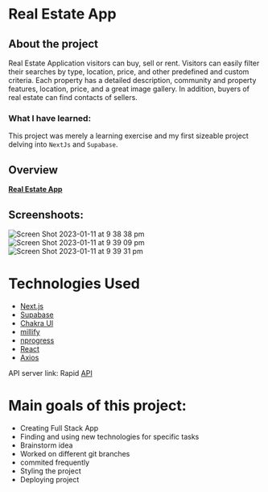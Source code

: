 # **Real Estate App**
## About the project
Real Estate Application visitors can buy, sell or rent. Visitors can easily filter their searches by type, location, price, and other predefined and custom criteria. Each property has a detailed description, community and property features, location, price, and a great image gallery. In addition, buyers of real estate can find contacts of sellers. 

### What  I have learned:
This project was merely a learning exercise and my first sizeable project delving into `NextJs` and `Supabase`.
## Overview
 **[Real Estate App](https://real-estate-app-eosin.vercel.app/)**

 ## Screenshoots:
  ![Screen Shot 2023-01-11 at 9 38 38 pm](https://user-images.githubusercontent.com/107793873/211785512-6c9ec91f-6882-4ebd-8128-8322e74e5ca1.png)
![Screen Shot 2023-01-11 at 9 39 09 pm](https://user-images.githubusercontent.com/107793873/211785525-6fd475c9-d509-4e0b-8a82-ec5939961b75.png)
![Screen Shot 2023-01-11 at 9 39 31 pm](https://user-images.githubusercontent.com/107793873/211785543-c43601b8-fcf5-4c27-bdef-f88b397a563d.png)

 # Technologies Used
 - [Next.js](https://nextjs.org/)
 - [Supabase](https://supabase.com/)
 - [Chakra UI](https://chakra-ui.com/) 
 - [millify](https://www.npmjs.com/package/millify)
 - [nprogress](https://www.npmjs.com/package/nprogress)
 - [React](https://reactjs.org/)
 - [Axios](https://axios-http.com/)

 API server link: Rapid [API](https://rapidapi.com/hub)

 # Main goals of this project:
 - Creating Full Stack App
 - Finding and using new technologies for specific tasks
 - Brainstorm idea
- Worked on different git branches
- commited frequently 
- Styling the project
- Deploying project





